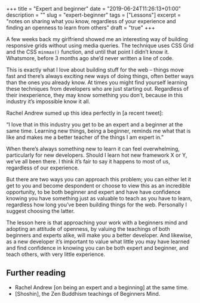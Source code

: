 +++
title = "Expert and beginner"
date = "2019-06-24T11:26:13+01:00"
description = ""
slug = "expert-beginner"
tags = ["Lessons"]
excerpt = "notes on sharing what you know, regardless of your experience and finding an openness to learn from others"
draft = "true"
+++

A few weeks back my girlfriend showed me an interesting way of building responsive grids without using media queries. The technique uses CSS Grid and the CSS `minmax()` function, and until that point I didn’t know it. Whatsmore, before 3 months ago she’d never written a line of code. 

This is exactly what I love about building stuff for the web –  things move fast and there’s always exciting new ways of doing things, often better ways than the ones you already know. At times you might find yourself learning these techniques from developers who are just starting out. Regardless of their inexperience, they may know something you don’t, because in this industry it’s impossible know it all.
 
Rachel Andrew sumed up this idea perfectly in [a recent tweet]:

“I love that in this industry you get to be an expert and a beginner at the same time. Learning new things, being a beginner, reminds me what that is like and makes me a better teacher of the things I am expert in.”

When there’s always something new to learn it can feel overwhelming, particularly for new developers. Should I learn hot new framework X or Y, we’ve all been there. I think it’s fair to say it happens to most of us, regardless of our experience. 

But there are two ways you can approach this problem; you can either let it get to you and become despondent or choose to view this as an incredible opportunity, to be both beginner and expert and have have confidence knowing you have something just as valuable to teach as you have to learn, regardless how long you’ve been building things for the web. Personally I suggest choosing the latter.

The lesson here is that approaching your work with a beginners mind and adopting an attitude of openness, by valuing the teachings of both beginners and experts alike, will make you a better developer. And likewise, as a new developer it’s important to value what little you may have learned and find confidence in knowing you can be both expert and beginner, and teach others, with very little experience.


## Further reading

- Rachel Andrew [on being an expert and a beginning] at the same time.
- [Shoshin], the Zen Buddhism teachings of Beginners Mind.